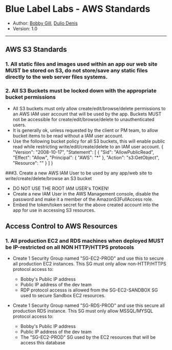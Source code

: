 # Blue Label Labs - AWS Standards
- Author: [Bobby Gill](https://www.bluelabellabs.com/team/bobby-gill/), [Dulio Denis](https://www.bluelabellabs.com/team/dulio-denis/)
- Version: 1.0
---

## AWS S3 Standards

### 1. All static files and images used within an app our web site MUST be stored on S3, do not store/save any static files directly to the web server files systems.

### 2. All S3 Buckets must be locked down with the appropriate bucket permissions
- All S3 buckets must only allow create/edit/browse/delete permissions to an AWS IAM user account that will be used by the app. Buckets MUST not be accessible for create/edit/browse/delete to unauthenticated users.
- It is generally ok, unless requested by the client or PM team, to allow bucket items to be read without a IAM user account.
- Use the following bucket policy for all S3 buckets, this will enable public read while restricting write/edit/create/delete to an IAM user account.
{
    "Version": "2008-10-17",
    "Statement": [
        {
            "Sid": "AllowPublicRead",
            "Effect": "Allow",
            "Principal": {
                "AWS": "*"
            },
            "Action": "s3:GetObject",
            "Resource": "<URN to S3 bucket>"
        }
    ]
}


###3. Create a new AWS IAM User to be used by any app/web site to write/create/delete/browse an S3 bucket
- DO NOT USE THE ROOT IAM USER's TOKEN!
- Create a new IAM User in the AWS Management console, disable the password and make it a member of the AmazonS3FullAccess role. 
- Embed the token/token secret for the above created account into the app for use in accessing S3 resources.

## Access Control to AWS Resources

### 1. All production EC2 and RDS machines when deployed MUST be IP-restricted on all NON HTTP/HTTPS protocols
- Create 1 Security Group named "SG-EC2-PROD" and use this to secure all production EC2 instances. This SG must only allow non-HTTP/HTTPS protocol access to:
    - Bobby's Public IP address
    - Public IP address of the dev team
    - RDP protocol accesss is allowed from the SG-EC2-SANDBOX SG used to secure Sandbox EC2 resources.

- Create 1 Security Group named "SG-RDS-PROD" and use this secure all production RDS instance. This SG must only allow MSSQL/MYSQL protocol access to:
    - Bobby's Public IP address
    - Public IP address of the dev team
    - The "SG-EC2-PROD" SG used by the EC2 resources that will be access this database